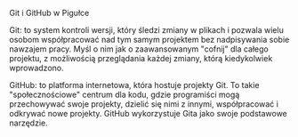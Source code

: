 
Git i GitHub w Pigułce


Git: to system kontroli wersji, który śledzi zmiany w plikach i pozwala wielu osobom 
współpracować nad tym samym projektem bez nadpisywania sobie nawzajem pracy. Myśl o nim 
jak o zaawansowanym "cofnij" dla całego projektu, z możliwością przeglądania każdej zmiany, 
którą kiedykolwiek wprowadzono.

GitHub: to platforma internetowa, która hostuje projekty Git. To takie "społecznościowe" centrum 
dla kodu, gdzie programiści mogą przechowywać swoje projekty, dzielić się nimi z innymi, 
współpracować i odkrywać nowe projekty. GitHub wykorzystuje Gita jako swoje podstawowe narzędzie.
